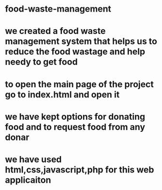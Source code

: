 # food-waste-management

# we created a food waste management system that helps us to reduce the food wastage and help needy to get food 

# to open the main page of the project go to index.html and open it 

# we have kept options for donating food and to request food from any donar 

# we have used html,css,javascript,php for this web applicaiton 
